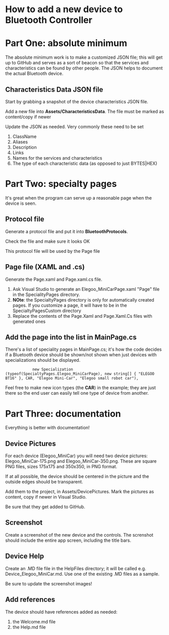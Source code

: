 # How to add a new device to Bluetooth Controller

# Part One: absolute minimum

The absolute minimum work is to make a customized JSON file; this will get up to GitHub and serves as a sort of beacon so that the services and characteristics can be found by other people. The JSON helps to document the actual Bluetooth device. 

## Characteristics Data JSON file

Start by grabbing a snapshot of the device characteristics JSON file. 

Add a new file into **Assets/CharacteristicsData**.
The file must be marked as content/copy if newer

Update the JSON as needed. Very commonly these need to be set
1. ClassName
2. Aliases
3. Description
4. Links
5. Names for the services and characteristics
6. The type of each characteristic data (as opposed to just BYTES|HEX)

# Part Two: specialty pages

It's great when the program can serve up a reasonable page when the device is seen.

## Protocol file

Generate a protocol file and put it into **BluetoothProtocols**.

Check the file and make sure it looks OK

This protocol file will be used by the Page file

## Page file (XAML and .cs)

Generate the Page.xaml and Page.xaml.cs file.

1. Ask Visual Studio to generate an Elegoo_MiniCarPage.xaml "Page" file in the SpecialityPages directory.
2. **NOte**: the SpecialtyPages directory is only for automatically created pages. If you customize a page, it will have to be in the SpecialtyPagesCustom directory
3. Replace the contents of the Page.Xaml and Page.Xaml.Cs files with generated ones

## Add the page into the list in MainPage.cs

There's a list of speciality pages in MainPage.cs; it's how the code decides if a Bluetooth device should be shown/not shown when just devices with specializations should be displayed.

```
            new Specialization (typeof(SpecialtyPages.Elegoo_MiniCarPage), new string[] { "ELEGOO BT16" }, CAR, "Elegoo Mini-Car", "Elegoo small robot car"),

```

Feel free to make new icon types (the **CAR**) in the example; they are just there so the end user can easily tell one type of device from another.

# Part Three: documentation

Everything is better with documentation!

## Device Pictures

For each device (Elegoo_MiniCar) you will need two device pictures: Elegoo_MiniCar-175.png and Elegoo_MiniCar-350.png. These are square PNG files, sizes 175x175 and 350x350, in PNG format.

If at all possible, the device should be centered in the picture and the outside edges should be transparent.

Add them to the project, in Assets/DevicePictures. Mark the pictures as content, copy if newer in Visual Studio.

Be sure that they get added to GitHub.

## Screenshot

Create a screenshot of the new device and the controls. The screnshot should include the entire app screen, including the title bars.

## Device Help

Create an .MD file file in the HelpFiles directory; it will be called e.g. Device_Elegoo_MiniCar.md. Use one of the existing .MD files as a sample.

Be sure to update the screenshot images!

## Add references

The device should have references added as needed:

1. the Welcome.md file 
2. the Help.md file

